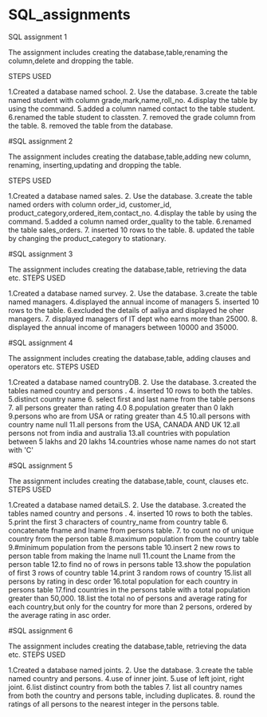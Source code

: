 # SQL_assignments
SQL assignment 1

The assignment includes creating the database,table,renaming the column,delete and dropping the table.

STEPS USED

1.Created a database named school.
2. Use the database.
3.create the table named student with column grade,mark,name,roll_no.
4.display the table by using the command.
5.added a column named contact to the table student.
6.renamed the table student to classten.
7. removed the grade column from the table.
8. removed the table from the database.

#SQL assignment 2

The assignment includes creating the database,table,adding new column, renaming, inserting,updating and dropping the table.

STEPS USED

1.Created a database named sales.
2. Use the database.
3.create the table named orders with column order_id, customer_id, product_category,ordered_item,contact_no.
4.display the table by using the command.
5.added a column named order_quality to the table.
6.renamed the table sales_orders.
7. inserted 10 rows to the table.
8. updated the table by changing the product_category to stationary.


#SQL assignment 3

The assignment includes creating the database,table, retrieving the data etc.
STEPS USED

1.Created a database named survey.
2. Use the database.
3.create the table named managers.
4.displayed the annual income of managers
5. inserted 10 rows to the table.
6.excluded the details of aaliya and displayed he oher managers.
7. displayed managers of IT dept who earns more than 25000.
8. displayed the annual income of managers between 10000 and 35000.

#SQL assignment 4

The assignment includes creating the database,table, adding clauses and operators etc.
STEPS USED

1.Created a database named countryDB.
2. Use the database.
3.created the tables named country and persons .
4. inserted 10 rows to both the tables.
5.distinct country name
6. select first and last name from the table persons
7. all persons greater than rating 4.0
8.population greater than 0 lakh
9.persons who are from USA or rating greater than 4.5
10.all persons with country name null
11.all persons from the USA, CANADA AND UK
12.all persons not from india and australia
13.all countries with population between 5 lakhs and 20 lakhs
14.countries whose name names do not start with 'C'

#SQL assignment 5

The assignment includes creating the database,table, count, clauses etc.
STEPS USED

1.Created a database named detaiLS.
2. Use the database.
3.created the tables named country and persons .
4. inserted 10 rows to both the tables.
5.print the first 3 characters of country_name from country table
6. concatenate fname and lname from persons table.
7. to count no of unique country from the person table
8.maximum population from the country table
9.#minimum population from the persons table
10.insert 2 new rows to person table from making the lname null
11.count the Lname from the person table
12.to find no of rows in persons table
13.show the population of first 3 rows of country table
14.print 3 random rows of country
15.list all persons by rating in desc order 
16.total population for each country in persons table
17.find countries in the persons table with a total population greater than 50,000.
18.list the total no of persons and average rating for each country,but only for the country for more than 2 persons, ordered by the average rating in asc order.

#SQL assignment 6

The assignment includes creating the database,table, retrieving the data etc.
STEPS USED

1.Created a database named joints.
2. Use the database.
3.create the table named country and persons.
4.use of inner joint.
5.use of left joint, right joint.
6.list distinct country from both the tables
7. list all country names from both the country and persons table, including duplicates.
8. round the ratings of all persons to the nearest integer in the persons table.


